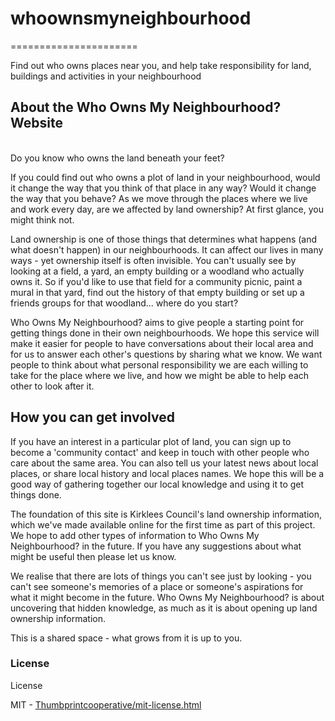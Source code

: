 <h1>whoownsmyneighbourhood</h1>
======================

Find out who owns places near you, and help take responsibility for land, buildings and activities in your neighbourhood

<h2>About the Who Owns My Neighbourhood? Website</h2>
<p><br />Do you know who owns the land beneath your feet?</p>
<p>If you could find out who owns a plot of land in your neighbourhood, would it change the way that you think of that place in any way? Would it change the way that you behave? As we move through the places where we live and work every day, are we affected by land ownership? At first glance, you might think not.</p>
<p>Land ownership is one of those things that determines what happens (and what doesn't happen) in our neighbourhoods. It can affect our lives in many ways - yet ownership itself is often invisible. You can't usually see by looking at a field, a yard, an empty building or a woodland who actually owns it. So if you'd like to use that field for a community picnic, paint a mural in that yard, find out the history of that empty building or set up a friends groups for that woodland... where do you start?</p>
<p>Who Owns My Neighbourhood? aims to give people a starting point for getting things done in their own neighbourhoods. We hope this service will make it easier for people to have conversations about their local area and for us to answer each other's questions by sharing what we know. We want people to think about what personal responsibility we are each willing to take for the place where we live, and how we might be able to help each other to look after it.</p>
<h2>How you can get involved</h2>
<p>If you have an interest in a particular plot of land, you can sign up to become a 'community contact' and keep in touch with other people who care about the same area. You can also tell us your latest news about local places, or share local history and local places names. We hope this will be a good way of gathering together our local knowledge and using it to get things done.</p>
<p>The foundation of this site is Kirklees Council's land ownership information, which we've made available online for the first time as part of this project. We hope to add other types of information to Who Owns My Neighbourhood? in the future. If you have any suggestions about what might be useful then please let us know.</p>
<p>We realise that there are lots of things you can't see just by looking - you can't see someone's memories of a place or someone's aspirations for what it might become in the future. Who Owns My Neighbourhood? is about uncovering that hidden knowledge, as much as it is about opening up land ownership information.</p>
<p>This is a shared space - what grows from it is up to you.</p>

<h3>License</h3>
License

MIT - <a href="http://richardengland.co.uk/thumbprintcooperative/mit-license.html">Thumbprintcooperative/mit-license.html</a>
